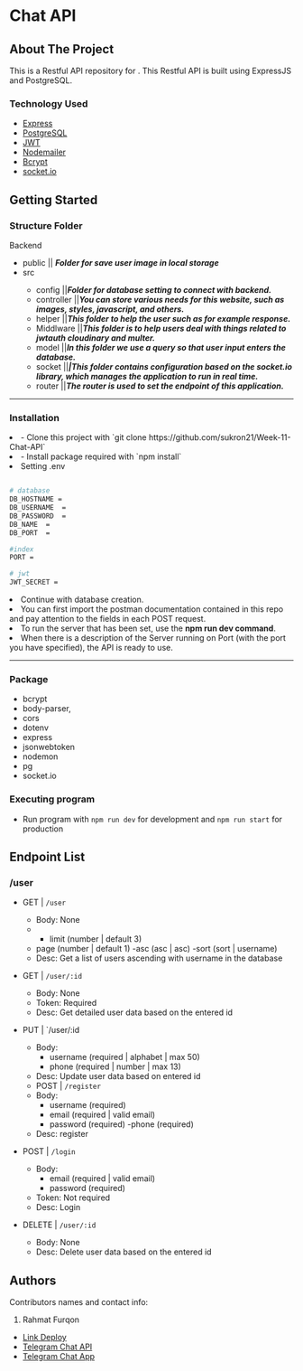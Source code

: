 # Chat API

<!-- ABOUT THE PROJECT -->

## About The Project

This is a Restful API repository for . This Restful API is built using ExpressJS and PostgreSQL.

### Technology Used

- [Express](https://expressjs.com/)
- [PostgreSQL](https://www.postgresql.org/)
- [JWT](https://jwt.io/)
- [Nodemailer](https://nodemailer.com/about/)
- [Bcrypt](https://www.npmjs.com/package/bcrypt)
- [socket.io](https://socket.io/)



## Getting Started
### Structure Folder 

<p id='structure-folder'>Backend</p>
<ul>
  <li>public || <span><b><i>Folder for save user image in local storage</i></b></span></li>
  <li>src</li>
  <ul>
  <li>config ||<span><b><i>Folder for database setting to connect with backend.</i></b></span></li>
    <li>controller ||<span><b><i>You can store various needs for this website, such as images, styles, javascript, and others.</i></b></span></li>
    <li>helper ||<span><b><i>This folder to help the user such as for example response.</i></b></span></li>
    <li>Middlware ||<span><b><i>This folder is to help users deal with things related to jwtauth cloudinary and multer.</i></b></span></li>
    <li>model ||<span><b><i>In this folder we use a query so that user input enters the database.</i></b></span></li>
     <li>socket ||<span><b><i>|This folder contains configuration based on the socket.io library, which manages the application to run in real time.</i></b></span></li>
    <li>router ||<span><b><i>The router is used to set the endpoint of this application.</i></b></span></li>
  </ul>
</ul>
<hr/>



### Installation

<li>- Clone this project with `git clone https://github.com/sukron21/Week-11-Chat-API`</li>
<li>- Install package required with `npm install`</li>
<li>Setting .env</li>

```bash

# database
DB_HOSTNAME = 
DB_USERNAME  = 
DB_PASSWORD  = 
DB_NAME  = 
DB_PORT  = 

#index
PORT = 

# jwt
JWT_SECRET = 

```
<li>Continue with database creation.</li>
  <li>You can first import the postman documentation contained in this repo and pay attention to the fields in each POST request.
</li>
  <li>To run the server that has been set, use the <b>npm run dev command</b>.</li>
  <li>When there is a description of the Server running on Port (with the port you have specified), the API is ready to use.</li>
</ol>
<hr />

### Package
- bcrypt
- body-parser,
- cors
- dotenv
- express
- jsonwebtoken
- nodemon
- pg
- socket.io

### Executing program

- Run program with `npm run dev` for development and `npm run start` for production

## Endpoint List
### /user

- GET | `/user`
  - Body: None
  -  - limit (number | default 3)
    - page (number | default 1)
    -asc (asc | asc)
    -sort (sort | username)
  - Desc: Get a list of users ascending with username  in the database
- GET | `/user/:id`
  - Body: None
  - Token: Required
  - Desc: Get detailed user data based on the entered id
- PUT | `/user/:id
  - Body:
    - username (required | alphabet | max 50)
    - phone (required | number | max 13)
  - Desc: Update user data based on entered id
  - POST | `/register`
  - Body:
    - username (required)
    - email (required | valid email)
    - password (required)
    -phone (required)
  - Desc: register
- POST | `/login`
  - Body:
    - email (required | valid email)
    - password (required)
  - Token: Not required
  - Desc: Login
  
- DELETE | `/user/:id`
  - Body: None
  - Desc: Delete user data based on the entered id
  
<!-- RELATED PROJECT -->


## Authors

Contributors names and contact info:

1. Rahmat Furqon


- [Link Deploy](https://week-11-chat-app.vercel.app/)
- [Telegram Chat API](https://github.com/sukron21/Week-11-Chat-API)
- [Telegram Chat App](https://github.com/sukron21/Week-11-Chat-APP)
